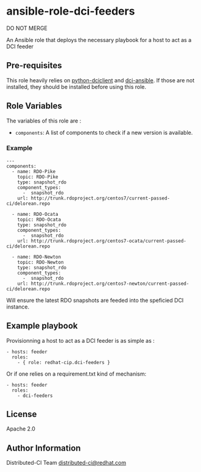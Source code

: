 # ansible-role-dci-feeders

DO NOT MERGE

An Ansible role that deploys the necessary playbook for a host to act as a DCI feeder


## Pre-requisites

This role heavily relies on [python-dciclient](https://github.com/redhat-cip/python-dciclient) and [dci-ansible](https://github.com/redhat-cip/dci-ansible).
If those are not installed, they should be installed before using this role.


## Role Variables


The variables of this role are :

  * `components`: A list of components to check if a new version is available.


### Example

```
---
components:
  - name: RDO-Pike
    topic: RDO-Pike
    type: snapshot_rdo
    component_types:
      -  snapshot_rdo
    url: http://trunk.rdoproject.org/centos7/current-passed-ci/delorean.repo

  - name: RDO-Ocata
    topic: RDO-Ocata
    type: snapshot_rdo
    component_types:
      -  snapshot_rdo
    url: http://trunk.rdoproject.org/centos7-ocata/current-passed-ci/delorean.repo

  - name: RDO-Newton
    topic: RDO-Newton
    type: snapshot_rdo
    component_types:
      -  snapshot_rdo
    url: http://trunk.rdoproject.org/centos7-newton/current-passed-ci/delorean.repo
```

Will ensure the latest RDO snapshots are feeded into the speficied DCI instance.


## Example playbook

Provisionning a host to act as a DCI feeder is as simple as :

```
- hosts: feeder
  roles:
    - { role: redhat-cip.dci-feeders }
```

Or if one relies on a requirement.txt kind of mechanism:

```
- hosts: feeder
  roles:
    - dci-feeders
```


## License

Apache 2.0

## Author Information

Distributed-CI Team  <distributed-ci@redhat.com>
